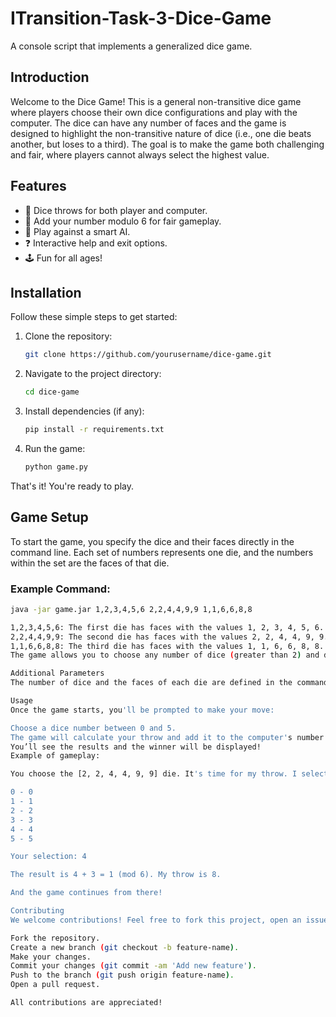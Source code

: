 # ITransition-Task-3-Dice-Game
A console script that implements a generalized dice game.

## Introduction

Welcome to the Dice Game! This is a general non-transitive dice game where players choose their own dice configurations and play with the computer. The dice can have any number of faces and the game is designed to highlight the non-transitive nature of dice (i.e., one die beats another, but loses to a third). The goal is to make the game both challenging and fair, where players cannot always select the highest value.

## Features

- 🎲 Dice throws for both player and computer.
- 🔢 Add your number modulo 6 for fair gameplay.
- 🧠 Play against a smart AI.
- ❓ Interactive help and exit options.
- 🕹️ Fun for all ages!

## Installation

Follow these simple steps to get started:

1. Clone the repository:

    ```bash
    git clone https://github.com/yourusername/dice-game.git
    ```

2. Navigate to the project directory:

    ```bash
    cd dice-game
    ```

3. Install dependencies (if any):

    ```bash
    pip install -r requirements.txt
    ```

4. Run the game:

    ```bash
    python game.py
    ```

That's it! You're ready to play.

## Game Setup

To start the game, you specify the dice and their faces directly in the command line. Each set of numbers represents one die, and the numbers within the set are the faces of that die.

### Example Command:

```bash
java -jar game.jar 1,2,3,4,5,6 2,2,4,4,9,9 1,1,6,6,8,8

1,2,3,4,5,6: The first die has faces with the values 1, 2, 3, 4, 5, 6.
2,2,4,4,9,9: The second die has faces with the values 2, 2, 4, 4, 9, 9.
1,1,6,6,8,8: The third die has faces with the values 1, 1, 6, 6, 8, 8.
The game allows you to choose any number of dice (greater than 2) and define their faces as needed.

Additional Parameters
The number of dice and the faces of each die are defined in the command line. Make sure to pass valid dice configurations for the game to function properly.

Usage
Once the game starts, you'll be prompted to make your move:

Choose a dice number between 0 and 5.
The game will calculate your throw and add it to the computer's number modulo 6.
You’ll see the results and the winner will be displayed!
Example of gameplay:

You choose the [2, 2, 4, 4, 9, 9] die. It's time for my throw. I selected a random value in the range 0..5. Add your number modulo 6.

0 - 0
1 - 1
2 - 2
3 - 3
4 - 4
5 - 5

Your selection: 4

The result is 4 + 3 = 1 (mod 6). My throw is 8.

And the game continues from there!

Contributing
We welcome contributions! Feel free to fork this project, open an issue, or submit a pull request. Here's how you can contribute:

Fork the repository.
Create a new branch (git checkout -b feature-name).
Make your changes.
Commit your changes (git commit -am 'Add new feature').
Push to the branch (git push origin feature-name).
Open a pull request.

All contributions are appreciated!
